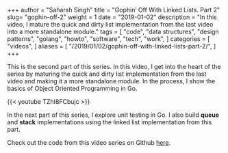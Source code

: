 +++
author = "Saharsh Singh"
title = "Gophin’ Off With Linked Lists. Part 2"
slug= "gophin-off-2"
weight = 1
date = "2019-01-02"
description = "In this video, I mature the quick and dirty list implementation from the last video into a more standalone module."
tags = [
    "code",
    "data structures",
    "design patterns",
    "golang",
    "howto",
    "software",
    "tech",
    "work",
]
categories = [
    "videos",
]
aliases = [
    "/2019/01/02/gophin-off-with-linked-lists-part-2/",
]
+++

This is the second part of this series. In this video, I get into the heart of the series by maturing the quick and dirty list implementation from the last video and making it a more standalone module. In the process, I show the basics of Object Oriented Programming in Go.

<!--more-->

{{< youtube TZhI8FCbujc >}}

In the next part of this series, I explore unit testing in Go. I also build **queue** and **stack** implementations using the linked list implementation from this part.

Check out the code from this video series on Github [here](https://github.com/saharsh-samples/gophinoff).